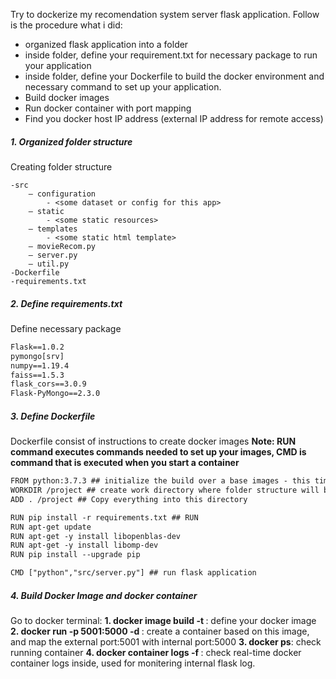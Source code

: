 Try to dockerize my recomendation system server flask application. Follow is the procedure what i did:
- organized flask application into a folder
- inside folder, define your requirement.txt for necessary package to run your application
- inside folder, define your Dockerfile to build the docker environment and necessary command to set up your application.
- Build docker images
- Run docker container with port mapping
- Find you docker host IP address (external IP address for remote access)

##### 1. Organized folder structure
Creating folder structure 
```
-src
    — configuration
        - <some dataset or config for this app>
    — static
        - <some static resources>
    — templates
        - <some static html template>
    — movieRecom.py
    — server.py
    — util.py
-Dockerfile
-requirements.txt
```

##### 2. Define requirements.txt
Define necessary package
```txt
Flask==1.0.2
pymongo[srv]
numpy==1.19.4
faiss==1.5.3
flask_cors==3.0.9
Flask-PyMongo==2.3.0
```

##### 3. Define Dockerfile
Dockerfile consist of instructions to create docker images
**Note: RUN command executes commands needed to set up your images, CMD is command that is executed when you start a container**

```txt
FROM python:3.7.3 ## initialize the build over a base images - this time use python3.7.3
WORKDIR /project ## create work directory where folder structure will be set
ADD . /project ## Copy everything into this directory

RUN pip install -r requirements.txt ## RUN
RUN apt-get update 
RUN apt-get -y install libopenblas-dev
RUN apt-get -y install libomp-dev
RUN pip install --upgrade pip

CMD ["python","src/server.py"] ## run flask application
```

##### 4. Build Docker Image and docker container
Go to docker terminal:
**1. docker image build -t <define image name> <path of folder structurue>**: define your docker image
**2. docker run -p 5001:5000 -d <image name>**: create a container based on this image, and map the external port:5001 with internal port:5000
**3. docker ps**: check running container
**4. docker container logs -f <container name>**: check real-time docker container logs inside, used for monitering internal flask log.